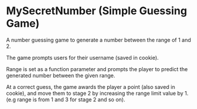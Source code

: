 # MySecretNumber (Simple Guessing Game)

A number guessing game to generate a number between the range of 1 and 2.

The game prompts users for their username (saved in cookie).

Range is set as a function parameter and prompts the player to predict the generated number between the given range.

At a correct guess, the game awards the player a point (also saved in cookie), and move them to stage 2 by increasing the range limit value by 1. (e.g range is from 1 and 3 for stage 2 and so on).
